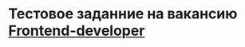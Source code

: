 # Тестовое заданние на вакансию [Frontend-developer]('https://krasnoyarsk.hh.ru/vacancy/71906742?hhtmFrom=chat')